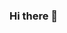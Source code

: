### Hi there 👋

<!--
**Mariyselita/Mariyselita** is a ✨ _special_ ✨ repository because its `README.md` (this file) appears on your GitHub profile.

                               ooo$$$$$$$$$$$oo
                            o$$$$$$$$$$$$$$$$$$$ooo
                          o$$$$$$$$$$$$$$$$$"$$$$$$$oo
                       o$$$$$$$$$$$$$$$$$$$  o $$$$$$$$$$$$$$oooo
                      o$$$$"""$$$$$$$$$$$$$oooo$$$$$$$$$$$$$"""
                    oo$""      "$$$$$$$$$$$$$$$$$$$$$$$$"
                   o$$          $$$$$$$$$$$$$$$$$$$$$$"
                  o$$            $$$$$$$$$$$$$$$$$$$$
                o$$$$             $$$$$$$$$$$$$$$$$"
               o$$$$$$oooooooo "                $"
              $$$$$$$$$$$$$$"
             $$$$$$$$$$$$$$
            o$$$$$$$$$$$$$                         o
           o$$$$$$$$$$$$$                           o
          o$$$$$$$$$$$$$$                            "o
         o$$$$$$$$$$$$$$$                             "o
        o$$$$$$$$$$$$$$$$                              $
       o$$$$$$$$$$$$$$$$"                              "
       $$$$$$$$$$$$$$$$$                                $
      o$$$$$$$$$$$$$$$$$                                $
      $$$$$$$$$$$$$$$$$                                 $
     $$$$$$$$$$$$$$$$$$                                 "
     $$$$$$$$$$$$$$$$$                                   $
    $$$$$$$$$$$$$$$$$                                    $
    $$$$$$$$$$$$$$$$"                                    $$
   $$$$$$$$$$$$$$$$$                                      $o
   $$$$$$$$$$$$$$$$$                                      $$
  $$$$$$$$$$$$$$$$$$                                       $
  $$$$$$$$$$$$$$$$$$o                                      $$
 $$$$$$$$$$$$$$$$$$$$o                                     $$
 $$$$$$$$$$$$$$$$$$$$$$o                                   "$
 $$$$$$$$$$$$$$$$$$$$$$$$o                                  $
$$$$$$$$$$$$$$$$$$$$$$$$$$$                                 $$
$$$$$$$$$$$$$$$$$$$$$$$$$$$$                                $$
$$$$$$$$$$$$$$$$$$$$$$$$$$$$$                               $$
$$$$$$$$$$$$$$$$$$$$$$$$$$$$$o                              $$
$$$$$$$$$$$$$$$$$$$$$$$$$$$$$$o                             $$
$$$$$$$$$$$$$$$$$$$$$$$$$$$$$$$                             $$
$$$$$$$$$$$$$$$$$$$$$$$$$$$$$$$                             $"
$$$$$$$$$$$$$$$$$$$$$$$$$$$$$$$                            $$
$$$$$$$$$$$$$$$$$$$$$$$$$$$$$$$                            $"
$$$$$$$$$$$$$$$$$$$$$$$$$$$$$$$                            $
 $$$$$$$$$$$$$$$$$$$$$$$$$$$$$                            o$
 $$$$$$$$$$$$$$$$$$$$$$$$$$$$$                            $"
 $$$$$$$$$$$$$$$$$$$$$$$$$$$$"                            $
 $$$$$$$$$$$$$$$$$$$$$$$$$$$"                             $
  $$$$$$$$$$$$$$$$$$$$$$$$$"                             $$
  $$$$$$$$$$$$$$$$$$$$$$$$"                              $$
  $$$$$$$$$$$$$$$$$$$$$$$                                $$
   $$$$$$$$$$$$$$$$$$$$$                                o$$
   $$$$$$$$$$$$$$$$$$$$                                 $$"
   "$$$$$$$$$$$$$$$$$$                                  $$
    $$$$$$$$$$$$$$$$$                                  o$$
    "$$$$$$$$$$$$$$$"                                  $$
     $$$$$$$$$$$$$$$                                   $$
     "$$$$$$$$$$$$$"                                  o$
      $$$$$$$$$$$$"                                   $$
      $$$$$$$$$$$"                                    $$
       $$$$$$$$$"                                    $$"
       $$$$$$$$$                                     $$
       "$$$$$$$"                                    $$
        $$$$$$$o                                    $"
       o$$$$$$$$                                   $$
       $$$$$$$$$                                   $$
      o$$$$$$$$$                                   $"
      $$$$$$$$$$                                  $$
      "$$$$$$$$$                                o$""
       "$$$$$$$$                          ooooo$$oo
          ""$$$$$o                oooo$$$$$$$$$$$$$$ooo
             "$$$$$$ooooooo     """""""""$$$""""$$o   ""
                                                  "
